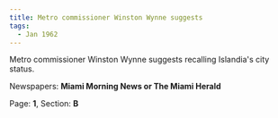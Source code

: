 ```yaml
---  
title: Metro commissioner Winston Wynne suggests  
tags:  
  - Jan 1962  
---  
```

  
Metro commissioner Winston Wynne suggests recalling Islandia's city status.  
  
Newspapers: **Miami Morning News or The Miami Herald**  
  
Page: **1**, Section: **B** 
